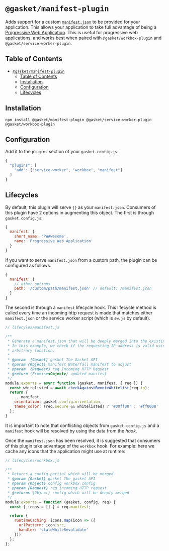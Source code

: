 # `@gasket/manifest-plugin`

Adds support for a custom [`manifest.json`] to be provided for your application.
This allows your application to take full advantage of being a [Progressive Web
Application]. This is useful for progressive web applications, and works best
when paired with `@gasket/workbox-plugin` and `@gasket/service-worker-plugin`.

## Table of Contents

- [`@gasket/manifest-plugin`](#gasketmanifest-plugin)
  - [Table of Contents](#table-of-contents)
  - [Installation](#installation)
  - [Configuration](#configuration)
  - [Lifecycles](#lifecycles)

## Installation

```
npm install @gasket/manifest-plugin @gasket/service-worker-plugin @gasket/workbox-plugin
```

## Configuration

Add it to the `plugins` section of your `gasket.config.js`:

```js
{
  "plugins": [
    "add": ["service-worker", "workbox", "manifest"]
  ]
}
```
## Lifecycles

By default, this plugin will serve `{}` as your `manifest.json`. Consumers of
this plugin have 2 options in augmenting this object. The first is through
`gasket.config.js`:

```js
{
  manifest: {
    short_name: 'PWAwesome',
    name: 'Progressive Web Application'
  }
}
```

If you want to serve `manifest.json` from a custom path, the plugin can be configured as follows.

```js
{
  manifest: {
    // other options
    path: '/custom/path/manifest.json' // default: /manifest.json
  }
}
```

The second is through a `manifest` lifecycle hook. This lifecycle method is
called every time an incoming http request is made that matches either
`manifest.json` or the service worker script (which is `sw.js` by default).

```js
// lifecyles/manifest.js

/**
 * Generate a manifest.json that will be deeply merged into the existing ones.
 * In this example, we check if the requesting IP address is valid using an
 * arbitrary function.
 *
 * @param  {Gasket} gasket The Gasket API
 * @param {Object} manifest Waterfall manifest to adjust
 * @param  {Request} req Incoming HTTP Request
 * @return {Promise<Object>} updated manifest
 */
module.exports = async function (gasket, manifest, { req }) {
  const whitelisted = await checkAgainstRemoteWhitelist(req.ip);
  return {
    ...manifest,
    orientation: gasket.config.orientation,
    theme_color: (req.secure && whitelisted) ? '#00ff00' : '#ff0000'
  };
}
```

It is important to note that conflicting objects from `gasket.config.js` and a
`manifest` hook will be resolved by using the data from the *hook*.

Once the `manifest.json` has been resolved, it is suggested that consumers of
this plugin take advantage of the `workbox` hook. For example: here we cache
any icons that the application might use at runtime:

```js
// lifecycles/workbox.js

/**
 * Returns a config partial which will be merged
 * @param {Gasket} gasket The gasket API
 * @param {Object} config workbox config
 * @param {Request} req incoming HTTP request
 * @returns {Object} config which will be deeply merged
 */
module.exports = function (gasket, config, req) {
  const { icons = [] } = req.manifest;

  return {
    runtimeCaching: icons.map(icon => ({
      urlPattern: icon.src,
      handler: 'staleWhileRevalidate'
    }))
  };
};
```

[`manifest.json`]: https://developers.google.com/web/fundamentals/web-app-manifest/
[Progressive Web Application]: https://developers.google.com/web/progressive-web-apps/

